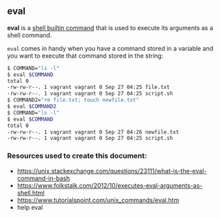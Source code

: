 ## eval

**eval** is a [shell builtin command](shell-builtins.md) that is used to execute its arguments as a shell command.

`eval` comes in handy when you have a command stored in a variable and you want to execute that command stored in the string:

```bash
$ COMMAND="ls -l"
$ eval $COMMAND
total 0
-rw-rw-r--. 1 vagrant vagrant 0 Sep 27 04:25 file.txt
-rw-rw-r--. 1 vagrant vagrant 0 Sep 27 04:25 script.sh
$ COMMAND2="rm file.txt; touch newfile.txt"
$ eval $COMMAND2
$ COMMAND="ls -l"
$ eval $COMMAND
total 0
-rw-rw-r--. 1 vagrant vagrant 0 Sep 27 04:26 newfile.txt
-rw-rw-r--. 1 vagrant vagrant 0 Sep 27 04:25 script.sh
```

### Resources used to create this document:

* https://unix.stackexchange.com/questions/23111/what-is-the-eval-command-in-bash
* https://www.folkstalk.com/2012/10/executes-eval-arguments-as-shell.html
* https://www.tutorialspoint.com/unix_commands/eval.htm
* help eval

